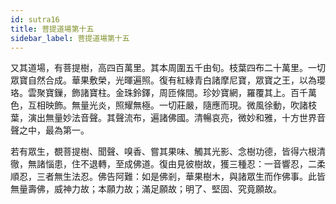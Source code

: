 ```yaml
---
id: sutra16
title: 菩提道場第十五
sidebar_label: 菩提道場第十五
---
```


又其道場，有菩提樹，高四百萬里。其本周圍五千由旬。枝葉四布二十萬里。一切眾寶自然合成。華果敷榮，光暉遍照。復有紅綠青白諸摩尼寶，眾寶之王，以為瓔珞。雲聚寶鏁，飾諸寶柱。金珠鈴鐸，周匝條間。珍妙寶網，羅覆其上。百千萬色，互相映飾。無量光炎，照耀無極。一切莊嚴，隨應而現。微風徐動，吹諸枝葉，演出無量妙法音聲。其聲流布，遍諸佛國。清暢哀亮，微妙和雅，十方世界音聲之中，最為第一。

若有眾生，覩菩提樹、聞聲、嗅香、嘗其果味、觸其光影、念樹功德，皆得六根清徹，無諸惱患，住不退轉，至成佛道。復由見彼樹故，獲三種忍：一音響忍，二柔順忍，三者無生法忍。佛告阿難：如是佛剎，華果樹木，與諸眾生而作佛事。此皆無量壽佛，威神力故；本願力故；滿足願故；明了、堅固、究竟願故。